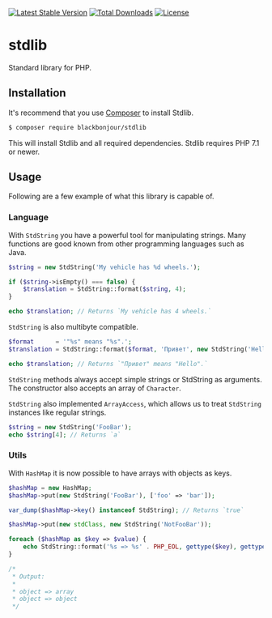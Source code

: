 [![Latest Stable Version](https://poser.pugx.org/blackbonjour/stdlib/v/stable)](https://packagist.org/packages/blackbonjour/stdlib)
[![Total Downloads](https://poser.pugx.org/blackbonjour/stdlib/downloads)](https://packagist.org/packages/blackbonjour/stdlib)
[![License](https://poser.pugx.org/blackbonjour/stdlib/license)](https://packagist.org/packages/blackbonjour/stdlib)

# stdlib
Standard library for PHP.

## Installation

It's recommend that you use [Composer](https://getcomposer.org) to install Stdlib.

```bash
$ composer require blackbonjour/stdlib
```

This will install Stdlib and all required dependencies. Stdlib requires PHP 7.1 or newer.

## Usage

Following are a few example of what this library is capable of.

### Language

With ```StdString``` you have a powerful tool for manipulating strings.
Many functions are good known from other programming languages such as Java.

```php
$string = new StdString('My vehicle has %d wheels.');

if ($string->isEmpty() === false) {
    $translation = StdString::format($string, 4);
}

echo $translation; // Returns `My vehicle has 4 wheels.`
```

```StdString``` is also multibyte compatible.

```php
$format      = '"%s" means "%s".';
$translation = StdString::format($format, 'Привет', new StdString('Hello'));

echo $translation; // Returns `"Привет" means "Hello".`
```

```StdString``` methods always accept simple strings or StdString as arguments. The constructor also accepts an array of ```Character```.

```StdString``` also implemented ```ArrayAccess```, which allows us to treat ```StdString``` instances like regular strings.

```php
$string = new StdString('FooBar');
echo $string[4]; // Returns `a`
```

### Utils

With ```HashMap``` it is now possible to have arrays with objects as keys.

```php
$hashMap = new HashMap;
$hashMap->put(new StdString('FooBar'), ['foo' => 'bar']);

var_dump($hashMap->key() instanceof StdString); // Returns `true`

$hashMap->put(new stdClass, new StdString('NotFooBar'));

foreach ($hashMap as $key => $value) {
    echo StdString::format('%s => %s' . PHP_EOL, gettype($key), gettype($value));
}

/*
 * Output:
 *
 * object => array
 * object => object
 */
```
